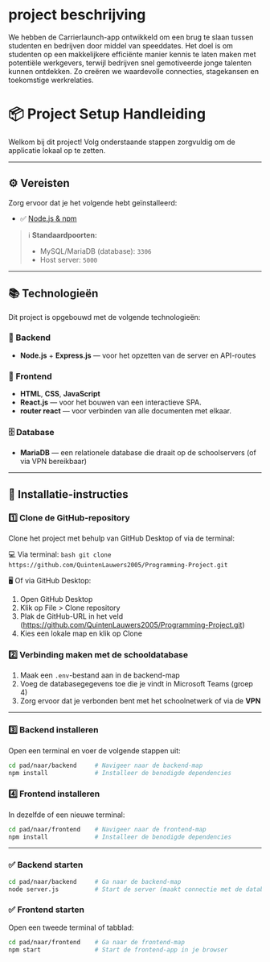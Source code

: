 # project beschrijving 
We hebben de Carrierlaunch-app ontwikkeld om een brug te slaan tussen studenten en bedrijven door middel van speeddates. Het doel is om studenten op een makkelijkere efficiënte manier kennis te laten maken met potentiële werkgevers, terwijl bedrijven snel gemotiveerde jonge talenten kunnen ontdekken. Zo creëren we waardevolle connecties, stagekansen en toekomstige werkrelaties.

# 📦 Project Setup Handleiding

Welkom bij dit project! Volg onderstaande stappen zorgvuldig om de applicatie lokaal op te zetten.

---

## ⚙️ Vereisten

Zorg ervoor dat je het volgende hebt geïnstalleerd:

* ✅ [Node.js & npm](https://nodejs.org/)

> ℹ️ **Standaardpoorten:**
>
> * MySQL/MariaDB (database): `3306`
> * Host server: `5000`

---

## 📚 Technologieën

Dit project is opgebouwd met de volgende technologieën:

### 🔧 Backend

* **Node.js** + **Express.js** — voor het opzetten van de server en API-routes

### 🎨 Frontend

* **HTML**, **CSS**, **JavaScript**
* **React.js** — voor het bouwen van een interactieve SPA.
* **router react** — voor verbinden van alle documenten met elkaar.

### 🗄️ Database

* **MariaDB** — een relationele database die draait op de schoolservers (of via VPN bereikbaar)

---

## 🚀 Installatie-instructies

### 1️⃣ Clone de GitHub-repository
  Clone het project met behulp van GitHub Desktop of via de terminal:

  💻 Via terminal:
    ```bash
    git clone https://github.com/QuintenLauwers2005/Programming-Project.git
    ```

  🖥️ Of via GitHub Desktop:
  1. Open GitHub Desktop
  2. Klik op File > Clone repository
  3. Plak de GitHub-URL in het veld (https://github.com/QuintenLauwers2005/Programming-Project.git)
  4. Kies een lokale map en klik op Clone


### 2️⃣ Verbinding maken met de schooldatabase

1. Maak een `.env`-bestand aan in de backend-map
2. Voeg de databasegegevens toe die je vindt in Microsoft Teams (groep 4)
3. Zorg ervoor dat je verbonden bent met het schoolnetwerk of via de **VPN**

---

### 3️⃣ Backend installeren

Open een terminal en voer de volgende stappen uit:

```bash
cd pad/naar/backend     # Navigeer naar de backend-map
npm install             # Installeer de benodigde dependencies
```

### 4️⃣ Frontend installeren

In dezelfde of een nieuwe terminal:

```bash
cd pad/naar/frontend    # Navigeer naar de frontend-map
npm install             # Installeer de benodigde dependencies
```

---


### ✅ Backend starten

```bash
cd pad/naar/backend     # Ga naar de backend-map
node server.js          # Start de server (maakt connectie met de database)
```

### ✅ Frontend starten

Open een tweede terminal of tabblad:

```bash
cd pad/naar/frontend    # Ga naar de frontend-map
npm start               # Start de frontend-app in je browser
```
